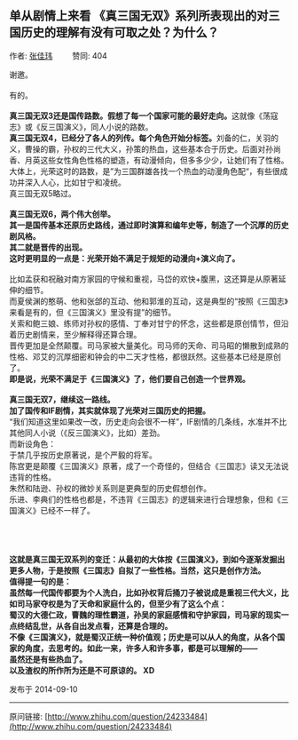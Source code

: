 ## 单从剧情上来看 《真三国无双》系列所表现出的对三国历史的理解有没有可取之处？为什么？

作者: [张佳玮](http://www.zhihu.com/people/zhang-jia-wei)&nbsp;&nbsp;&nbsp;&nbsp;&nbsp;&nbsp;&nbsp;&nbsp; 赞同: 404


谢邀。<br><br>有的。<br><br><b>真三国无双3还是国传路数。假想了每一个国家可能的最好走向。</b>这就像《荡寇志》或《反三国演义》，同人小说的路数。<br><b>真三国无双4，已经分了各人的列传。每个角色开始分标签。</b>刘备的仁，关羽的义，曹操的霸，孙权的三代大义，孙策的热血，这些基本合于历史。后面对孙尚香、月英这些女性角色性格的塑造，有动漫倾向，但多多少少，让她们有了性格。大体上，光荣这时的路数，是”为三国群雄各找一个热血的动漫角色配“，有些很成功并深入人心，比如甘宁和凌统。<br>真三国无双5略过。<br><br><b>真三国无双6，两个伟大创举。</b><br><b>其一是国传基本还原历史路线，通过即时演算和编年史等，制造了一个沉厚的历史剧风格。</b><br><b>其二就是晋传的出现。</b><br><b>这时更明显的一点是：光荣开始不满足于规矩的动漫向+演义向了。</b><br><br>比如孟获和祝融对南方家园的守候和重视，马岱的欢快+腹黑，这还算是从原著延伸的细节。<br>而夏侯渊的憨萌、他和张郃的互动、他和郭淮的互动，这是典型的“按照《三国志》来看是有的，但《三国演义》里没有提”的细节。<br>关索和鲍三娘、练师对孙权的感情、丁奉对甘宁的怀念，这些都是原创情节，但沿着历史剧情来，至少解释得还算合理。<br>晋传更加是全然颠覆。司马家被大量美化。司马师的天命、司马昭的懒散到成熟的性格、邓艾的沉厚细密和钟会的中二天才性格，都很跃然。这些基本已经是原创了。<br><b>即是说，光荣不满足于《三国演义》了，他们要自己创造一个世界观。</b><br><br><b>真三国无双7，继续这一路线。</b><br><b>加了国传和IF剧情，其实就体现了光荣对三国历史的把握。</b><br>“我们知道这里如果改一改，历史走向会很不一样”，IF剧情的几条线，水准并不比其他同人小说（《反三国演义》，比如）差劲。<br>而新设角色：<br>于禁几乎按历史原著说，是个严毅的将军。<br>陈宫更是颠覆《三国演义》原著，成了一个奇怪的，但结合《三国志》读又无法说违背的性格。<br>朱然和陆逊、孙权的微妙关系则是更典型的历史假想创作。<br>乐进、李典们的性格也都是，不违背《三国志》的逻辑来进行合理想象，但和《三国演义》已经不一样了。<br><br><br><br><br><b>这就是真三国无双系列的变迁：从最初的大体按《三国演义》，到如今逐渐发掘出更多人物，于是按照《三国志》自拟了一些性格。当然，这只是创作方法。</b><br><b>值得提一句的是：</b><br><b>虽然每一代国传都要为个人洗白，比如孙权背后捅刀子被说成是重视三代大义，比如司马家夺权是为了天命和家庭什么的，但至少有了这么个点：</b><br><b>蜀汉的大德仁政，曹魏的理性霸道，孙吴的家庭感情和守护家园，司马家的现实一点终结乱世，从各自出发点看，还算是合理的。</b><br><b>不像《三国演义》，就是蜀汉正统一种价值观；历史是可以从人的角度，从各个国家的角度，去思考的。如此一来，许多人和许多事，都是可以理解的——</b><br><b>虽然还是有些热血了。</b><br><b>以及渣权的所作所为还是不可原谅的。 XD</b>



发布于 2014-09-10



---
原问链接: [http://www.zhihu.com/question/24233484](http://www.zhihu.com/question/24233484)